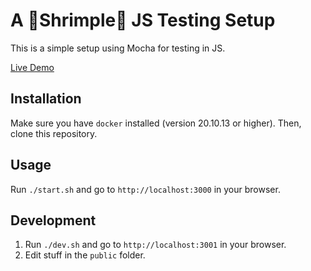 # A 🦐Shrimple🦐 JS Testing Setup

This is a simple setup using Mocha for testing in JS.

[Live Demo](https://shrimple-js-tests.404notboring.com/)

## Installation

Make sure you have `docker` installed (version 20.10.13 or higher).
Then, clone this repository.

## Usage

Run `./start.sh` and go to `http://localhost:3000` in your browser.

## Development

1. Run `./dev.sh` and go to `http://localhost:3001` in your browser.
1. Edit stuff in the `public` folder.
